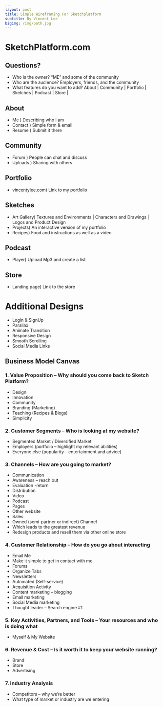 ```yaml
---
layout: post
title: Simple Wireframing For Sketchplatform
subtitle: By Vincent Lee
bigimg: /img/path.jpg
---
```

# SketchPlatform.com

## Questions?

- Who is the owner?	“ME” and some of the community
- Who are the audience?	Employers, friends, and the community
- What features do you want to add?	About | Community | Portfolio | Sketches | Podcast | Store | 

## About
-	Me ) Describing who I am
-	Contact ) Simple form & email
-	Resume ) Submit it there

## Community
-	Forum ) People can chat and discuss
-	Uploads ) Sharing with others 

## Portfolio
- vincentylee.com) Link to my portfolio


## Sketches
- Art Gallery) Textures and Environments | Characters and Drawings | Logos and Product Design
- Projects) An interactive version of my portfolio 
- Recipes) Food and instructions as well as a video
 
## Podcast
- Player) Upload Mp3 and create a list

## Store
- Landing page) Link to the store 

# Additional Designs
 
-	Login & SignUp
-	Parallax 
-	Animate Transition
-	Responsive Design
-	Smooth Scrolling
-	Social Media Links

## Business Model Canvas

### 1.	Value Proposition – Why should you come back to Sketch Platform?
-	Design
-	Innovation
-	Community
-	Branding (Marketing)
-	Teaching (Recipes & Blogs)
-	Simplicity

### 2.	Customer Segments – Who is looking at my website?
-	Segmented Market / Diversified Market
-	 Employers (portfolio – highlight my relevant abilities)
-	 Everyone else (popularity – entertainment and advice)

### 3.	Channels – How are you going to market?
-	Communication
-	 Awareness – reach out
-	 Evaluation -return
-	Distribution
-	 Video
-	 Podcast
-	 Pages
-	 Other website
-	Sales
-	 Owned (semi-partner or indirect) Channel
-	 Which leads to the greatest revenue
-	 Redesign products and resell them via other online store

### 4.	Customer Relationship – How do you go about interacting
-	Email Me
-	 Make it simple to get in contact with me
-	Forums
-	 Organize Tabs
-	Newsletters
-	 Automated (Self-service)
-	Acquisition Activity
-	 Content marketing – blogging
-	 Email marketing 
-	 Social Media marketing
-	 Thought leader – Search engine #1 

### 5.	Key Activities, Partners, and Tools – Your resources and who is doing what
-	Myself & My Website

### 6.	Revenue & Cost – Is it worth it to keep your website running?
-	Brand
-	Store
-	Advertising 

### 7.	Industry Analysis
-	Competitors – why we’re better
-	What type of market or industry are we entering



